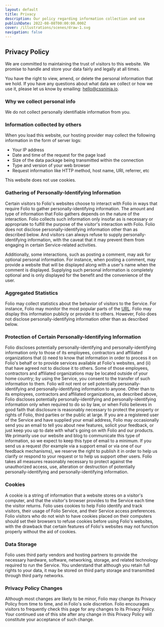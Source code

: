 ```yaml
---
layout: default
title: Privacy
description: Our policy regarding information collection and use
publishDate: 2022-08-08T00:00:00.000Z
cover: /illustrations/scenes/draw-1.svg
navigation: false
---
```


## Privacy Policy
We are committed to maintaining the trust of visitors to this website. We promise to handle and store your data fairly and legally at all times.

You have the right to view, amend, or delete the personal information that we hold. If you have any questions about what data we collect or how we use it, please let us know by emailing: hello@cssninja.io.

### Why we collect personal info

We do not collect personally identifiable information from you.

### Information collected by others

When you load this website, our hosting provider may collect the following information in the form of server logs:

- Your IP address
- Date and time of the request for the page load
- Size of the data package being transmitted within the connection
- Type and version of your web browser
- Request information like HTTP method, host name, URI, referrer, etc

This website does not use cookies.

### Gathering of Personally-Identifying Information
Certain visitors to Folio's websites choose to interact with Folio in ways that require Folio to gather personally-identifying information. The amount and type of information that Folio gathers depends on the nature of the interaction. Folio collects such information only insofar as is necessary or appropriate to fulfill the purpose of the visitor's interaction with Folio. Folio does not disclose personally-identifying information other than as described below. And visitors can always refuse to supply personally-identifying information, with the caveat that it may prevent them from engaging in certain Service-related activities.

Additionally, some interactions, such as posting a comment, may ask for optional personal information. For instance, when posting a comment, may provide a website that will be displayed along with a user's name when the comment is displayed. Supplying such personal information is completely optional and is only displayed for the benefit and the convenience of the user.

### Aggregated Statistics
Folio may collect statistics about the behavior of visitors to the Service. For instance, Folio may monitor the most popular parts of the [URL](#aggregated-statistics). Folio may display this information publicly or provide it to others. However, Folio does not disclose personally-identifying information other than as described below.

### Protection of Certain Personally-Identifying Information
Folio discloses potentially personally-identifying and personally-identifying information only to those of its employees, contractors and affiliated organizations that (i) need to know that information in order to process it on Folio's behalf or to provide services available at Folio's websites, and (ii) that have agreed not to disclose it to others. Some of those employees, contractors and affiliated organizations may be located outside of your home country; by using the Service, you consent to the transfer of such information to them. Folio will not rent or sell potentially personally-identifying and personally-identifying information to anyone. Other than to its employees, contractors and affiliated organizations, as described above, Folio discloses potentially personally-identifying and personally-identifying information only when required to do so by law, or when Folio believes in good faith that disclosure is reasonably necessary to protect the property or rights of Folio, third parties or the public at large. If you are a registered user of the Service and have supplied your email address, Folio may occasionally send you an email to tell you about new features, solicit your feedback, or just keep you up to date with what's going on with Folio and our products. We primarily use our website and blog to communicate this type of information, so we expect to keep this type of email to a minimum. If you send us a request (for example via a support email or via one of our feedback mechanisms), we reserve the right to publish it in order to help us clarify or respond to your request or to help us support other users. Folio takes all measures reasonably necessary to protect against the unauthorized access, use, alteration or destruction of potentially personally-identifying and personally-identifying information.

### Cookies
A cookie is a string of information that a website stores on a visitor's computer, and that the visitor's browser provides to the Service each time the visitor returns. Folio uses cookies to help Folio identify and track visitors, their usage of Folio Service, and their Service access preferences. Folio visitors who do not wish to have cookies placed on their computers should set their browsers to refuse cookies before using Folio's websites, with the drawback that certain features of Folio's websites may not function properly without the aid of cookies.

### Data Storage
Folio uses third party vendors and hosting partners to provide the necessary hardware, software, networking, storage, and related technology required to run the Service. You understand that although you retain full rights to your data, it may be stored on third party storage and transmitted through third party networks.

### Privacy Policy Changes
Although most changes are likely to be minor, Folio may change its Privacy Policy from time to time, and in Folio's sole discretion. Folio encourages visitors to frequently check this page for any changes to its Privacy Policy. Your continued use of this site after any change in this Privacy Policy will constitute your acceptance of such change.